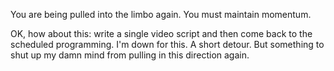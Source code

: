 You are being pulled into the limbo again.
You must maintain momentum.

OK, how about this: write a single video script and then come back to the scheduled programming. I'm down for this. A short detour. But something to shut up my damn mind from pulling in this direction again.